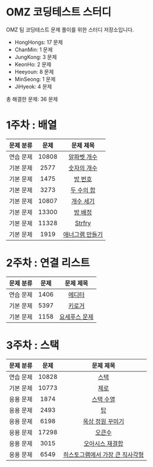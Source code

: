# OMZ 코딩테스트 스터디
OMZ 팀 코딩테스트 문제 풀이를 위한 스터디 저장소입니다.

<!-- 문제 풀이 현황 시작 -->

- HongHongs: 17 문제
- ChanMin: 1 문제
- JungKong: 3 문제
- KeonHo: 2 문제
- Heeyoun: 8 문제
- MinSeong: 1 문제
- JiHyeok: 4 문제

총 해결한 문제: 36 문제

<!-- 문제 풀이 현황 끝 -->





# 1주차 : 배열

| 문제 분류 | 문제 | 문제 제목 |
| :--: | :--: | :--: |
| 연습 문제 | 10808 | [알파벳 개수](https://www.acmicpc.net/problem/10808) |
| 기본 문제 | 2577 | [숫자의 개수](https://www.acmicpc.net/problem/2577) |
| 기본 문제 | 1475 | [방 번호](https://www.acmicpc.net/problem/1475) |
| 기본 문제 | 3273 | [두 수의 합](https://www.acmicpc.net/problem/3273) |
| 기본 문제 | 10807 | [개수 세기](https://www.acmicpc.net/problem/10807) |
| 기본 문제 | 13300 | [방 배정](https://www.acmicpc.net/problem/13300) |
| 기본 문제 | 11328 | [Strfry](https://www.acmicpc.net/problem/11328) |
| 기본 문제 | 1919 | [애너그램 만들기](https://www.acmicpc.net/problem/1919) |

# 2주차 : 연결 리스트

| 문제 분류 | 문제 | 문제 제목 |
| :--: | :--: | :--: |
| 연습 문제 | 1406 | [에디터](https://www.acmicpc.net/problem/1406) | 
| 기본 문제 | 5397 | [키로거](https://www.acmicpc.net/problem/5397) | 
| 기본 문제 | 1158 | [요세푸스 문제](https://www.acmicpc.net/problem/1158) |

# 3주차 : 스택

| 문제 분류 | 문제 | 문제 제목 |
|:-----:| :--: | :--: |
| 연습 문제 | 10828 | [스택](https://www.acmicpc.net/problem/10828) |
| 기본 문제 | 10773 | [제로](https://www.acmicpc.net/problem/10773) | 
| 응용 문제 | 1874 | [스택 수열](https://www.acmicpc.net/problem/1874) | 
| 응용 문제 | 2493 | [탑](https://www.acmicpc.net/problem/2493) | 
| 응용 문제 | 6198 | [옥상 정원 꾸미기](https://www.acmicpc.net/problem/6198) |
| 응용 문제 | 17298 | [오큰수](https://www.acmicpc.net/problem/17298) | 
| 응용 문제 | 3015 | [오아시스 재결합](https://www.acmicpc.net/problem/3015) |
| 응용 문제 | 6549 | [히스토그램에서 가장 큰 직사각형](https://www.acmicpc.net/problem/6549) | 